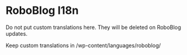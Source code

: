 # RoboBlog I18n #

Do not put custom translations here.
They will be deleted on RoboBlog updates.

Keep custom translations in /wp-content/languages/roboblog/
